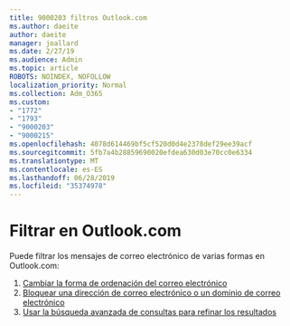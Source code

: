 ```yaml
---
title: 9000203 filtros Outlook.com
ms.author: daeite
author: daeite
manager: joallard
ms.date: 2/27/19
ms.audience: Admin
ms.topic: article
ROBOTS: NOINDEX, NOFOLLOW
localization_priority: Normal
ms.collection: Adm_O365
ms.custom:
- "1772"
- "1793"
- "9000203"
- "9000215"
ms.openlocfilehash: 4078d614469bf5cf520d0d4e2378def29ee39acf
ms.sourcegitcommit: 5fb7a4b28859690020efdea630d03e70cc0e6334
ms.translationtype: MT
ms.contentlocale: es-ES
ms.lasthandoff: 06/28/2019
ms.locfileid: "35374978"
---
```

# <a name="filtering-in-outlookcom"></a>Filtrar en Outlook.com

Puede filtrar los mensajes de correo electrónico de varias formas en Outlook.com:

1. [Cambiar la forma de ordenación del correo electrónico](https://support.office.com/article/e650ae23-b558-4fbf-bdd1-73268f6852b7)
2. [Bloquear una dirección de correo electrónico o un dominio de correo electrónico](https://support.office.com/article/afba1c94-77bb-4f50-8b85-057cf52f4d5e)
3. [Usar la búsqueda avanzada de consultas para refinar los resultados](https://support.office.com/article/88108edf-028e-4306-b87e-7400bbb40aa7)